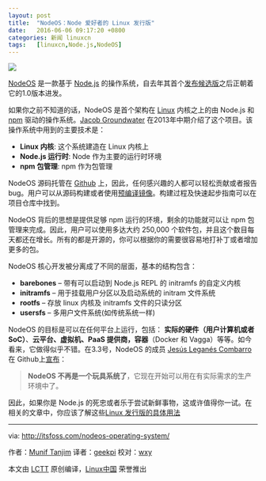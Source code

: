 ```yaml
---
layout: post
title:	"NodeOS：Node 爱好者的 Linux 发行版"
date:	2016-06-06 09:17:20 +0800 
categories:	新闻 linuxcn 
tags:	[linuxcn,Node.js,NodeOS]
---
```



![](/Asserts/Images//attachment/album/201606/06/091721jau2d9i1iajj22jh.jpg)


[NodeOS](http://node-os.com/) 是一款基于 [Node.js](https://nodejs.org/en/) 的操作系统，自去年其首个[发布候选版](https://github.com/NodeOS/NodeOS/releases/tag/v1.0-RC1)之后正朝着它的1.0版本进发。


如果你之前不知道的话，NodeOS 是首个架构在 [Linux](http://itsfoss.com/tag/linux/) 内核之上的由 Node.js 和 [npm](https://www.npmjs.com/) 驱动的操作系统。[Jacob Groundwater](https://github.com/groundwater) 在2013年中期介绍了这个项目。该操作系统中用到的主要技术是：


* **Linux 内核**: 这个系统建造在 Linux 内核上
* **Node.js 运行时**: Node 作为主要的运行时环境
* **npm 包管理**: npm 作为包管理


NodeOS 源码托管在 [Github](https://github.com/nodeos/nodeos) 上，因此，任何感兴趣的人都可以轻松贡献或者报告 bug。用户可以从源码构建或者使用[预编译镜像](https://github.com/NodeOS/NodeOS/releases)。构建过程及快速起步指南可以在项目仓库中找到。


NodeOS 背后的思想是提供足够 npm 运行的环境，剩余的功能就可以让 npm 包管理来完成。因此，用户可以使用多达大约 250,000 个软件包，并且这个数目每天都还在增长。所有的都是开源的，你可以根据你的需要很容易地打补丁或者增加更多的包。


NodeOS 核心开发被分离成了不同的层面，基本的结构包含：


* **barebones** – 带有可以启动到 Node.js REPL 的 initramfs 的自定义内核
* **initramfs** – 用于挂载用户分区以及启动系统的 initram 文件系统
* **rootfs** – 存放 linux 内核及 initramfs 文件的只读分区
* **usersfs** – 多用户文件系统(如传统系统一样)


NodeOS 的目标是可以在任何平台上运行，包括： **实际的硬件（用户计算机或者 SoC）**、**云平台、虚拟机、PaaS 提供商，容器**（Docker 和 Vagga）等等。如今看来，它做得似乎不错。在3.3号，NodeOS 的成员 [Jesús Leganés Combarro](https://github.com/piranna) 在 Github上[宣布](https://github.com/NodeOS/NodeOS/issues/216)：



> 
> **NodeOS 不再是一个玩具系统了**，它现在开始可以用在有实际需求的生产环境中了。
> 
> 
> 


因此，如果你是 Node.js 的死忠或者乐于尝试新鲜事物，这或许值得你一试。在相关的文章中，你应该了解这些[Linux 发行版的具体用法](http://itsfoss.com/weird-ubuntu-based-linux-distributions/)




---


via: <http://itsfoss.com/nodeos-operating-system/>


作者：[Munif Tanjim](http://itsfoss.com/author/munif/) 译者：[geekpi](https://github.com/geekpi) 校对：[wxy](https://github.com/wxy)


本文由 [LCTT](https://github.com/LCTT/TranslateProject) 原创编译，[Linux中国](https://linux.cn/) 荣誉推出

